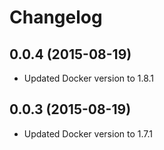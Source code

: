 # Changelog

## 0.0.4 (2015-08-19)

- Updated Docker version to 1.8.1

## 0.0.3 (2015-08-19)

- Updated Docker version to 1.7.1
